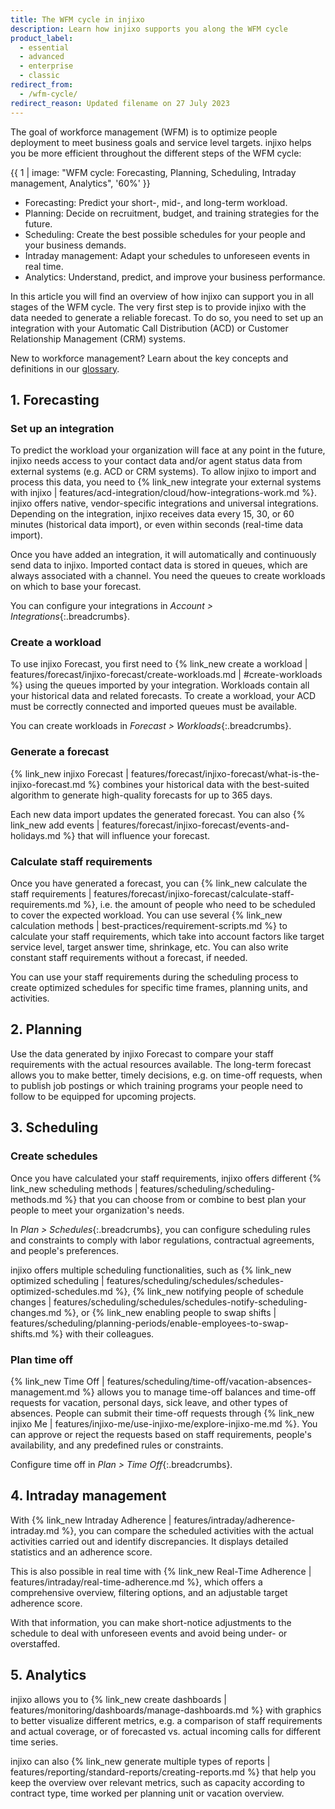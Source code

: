 ```yaml
---
title: The WFM cycle in injixo
description: Learn how injixo supports you along the WFM cycle
product_label:
  - essential
  - advanced
  - enterprise
  - classic
redirect_from:
  - /wfm-cycle/
redirect_reason: Updated filename on 27 July 2023
---
```


The goal of workforce management (WFM) is to optimize people deployment to meet business goals and service level targets. injixo helps you be more efficient throughout the different steps of the WFM cycle:

{{ 1 | image: "WFM cycle: Forecasting, Planning, Scheduling, Intraday management, Analytics", '60%' }}

- Forecasting: Predict your short-, mid-, and long-term workload.
- Planning: Decide on recruitment, budget, and training strategies for the future.
- Scheduling: Create the best possible schedules for your people and your business demands.
- Intraday management: Adapt your schedules to unforeseen events in real time.
- Analytics: Understand, predict, and improve your business performance.

In this article you will find an overview of how injixo can support you in all stages of the WFM cycle.
The very first step is to provide injixo with the data needed to generate a reliable forecast. To do so, you need to set up an integration with your Automatic Call Distribution (ACD) or Customer Relationship Management (CRM) systems.

New to workforce management? Learn about the key concepts and definitions in our [glossary](/glossary/overview/).

## 1. Forecasting

### Set up an integration

To predict the workload your organization will face at any point in the future, injixo needs access to your contact data and/or agent status data from external systems (e.g. ACD or CRM systems). To allow injixo to import and process this data, you need to {% link_new integrate your external systems with injixo | features/acd-integration/cloud/how-integrations-work.md %}. injixo offers native, vendor-specific integrations and universal integrations. Depending on the integration, injixo receives data every 15, 30, or 60 minutes (historical data import), or even within seconds (real-time data import).

Once you have added an integration, it will automatically and continuously send data to injixo.
Imported contact data is stored in queues, which are always associated with a channel. You need the queues to create workloads on which to base your forecast.

You can configure your integrations in _Account > Integrations_{:.breadcrumbs}.

### Create a workload

To use injixo Forecast, you first need to {% link_new create a workload | features/forecast/injixo-forecast/create-workloads.md | #create-workloads %} using the queues imported by your integration. Workloads contain all your historical data and related forecasts. To create a workload, your ACD must be correctly connected and imported queues must be available.

You can create workloads in _Forecast > Workloads_{:.breadcrumbs}.

### Generate a forecast

{% link_new injixo Forecast | features/forecast/injixo-forecast/what-is-the-injixo-forecast.md %} combines your historical data with the best-suited algorithm to generate high-quality forecasts for up to 365 days.

Each new data import updates the generated forecast. You can also {% link_new add events | features/forecast/injixo-forecast/events-and-holidays.md %} that will influence your forecast.

### Calculate staff requirements

Once you have generated a forecast, you can {% link_new calculate the staff requirements | features/forecast/injixo-forecast/calculate-staff-requirements.md %}, i.e. the amount of people who need to be scheduled to cover the expected workload. You can use several {% link_new calculation methods | best-practices/requirement-scripts.md %} to calculate your staff requirements, which take into account factors like target service level, target answer time, shrinkage, etc. You can also write constant staff requirements without a forecast, if needed.

You can use your staff requirements during the scheduling process to create optimized schedules for specific time frames, planning units, and activities.

## 2. Planning

Use the data generated by injixo Forecast to compare your staff requirements with the actual resources available. The long-term forecast allows you to make better, timely decisions, e.g. on time-off requests, when to publish job postings or which training programs your people need to follow to be equipped for upcoming projects.

## 3. Scheduling

### Create schedules

Once you have calculated your staff requirements, injixo offers different {% link_new scheduling methods | features/scheduling/scheduling-methods.md %} that you can choose from or combine to best plan your people to meet your organization's needs.

In _Plan > Schedules_{:.breadcrumbs}, you can configure scheduling rules and constraints to comply with labor regulations, contractual agreements, and people's preferences.

injixo offers multiple scheduling functionalities, such as {% link_new optimized scheduling | features/scheduling/schedules/schedules-optimized-schedules.md %}, {% link_new notifying people of schedule changes | features/scheduling/schedules/schedules-notify-scheduling-changes.md %}, or {% link_new enabling people to swap shifts | features/scheduling/planning-periods/enable-employees-to-swap-shifts.md %} with their colleagues.

### Plan time off

{% link_new Time Off | features/scheduling/time-off/vacation-absences-management.md %} allows you to manage time-off balances and time-off requests for vacation, personal days, sick leave, and other types of absences. People can submit their time-off requests through {% link_new injixo Me | features/injixo-me/use-injixo-me/explore-injixo-me.md %}. You can approve or reject the requests based on staff requirements, people's availability, and any predefined rules or constraints.

Configure time off in _Plan > Time Off_{:.breadcrumbs}.

## 4. Intraday management

With {% link_new Intraday Adherence | features/intraday/adherence-intraday.md %}, you can compare the scheduled activities with the actual activities carried out and identify discrepancies. It displays detailed statistics and an adherence score.

This is also possible in real time with {% link_new Real-Time Adherence | features/intraday/real-time-adherence.md %}, which offers a comprehensive overview, filtering options, and an adjustable target adherence score.

With that information, you can make short-notice adjustments to the schedule to deal with unforeseen events and avoid being under- or overstaffed.

## 5. Analytics

injixo allows you to {% link_new create dashboards | features/monitoring/dashboards/manage-dashboards.md %} with graphics to better visualize different metrics, e.g. a comparison of staff requirements and actual coverage, or of forecasted vs. actual incoming calls for different time series.

injixo can also {% link_new generate multiple types of reports | features/reporting/standard-reports/creating-reports.md %} that help you keep the overview over relevant metrics, such as capacity according to contract type, time worked per planning unit or vacation overview.
